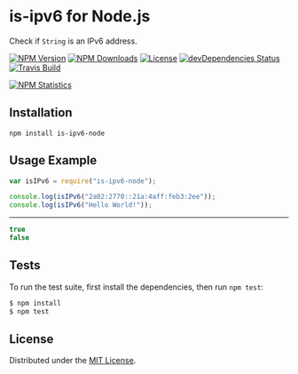 # is-ipv6 for Node.js

Check if `String` is an IPv6 address.

[![NPM Version][npm-image]][npm-url]
[![NPM Downloads][downloads-image]][downloads-url]
[![License][license]][license-url]
[![devDependencies Status][devDependencies-status]][devDependencies-url]
[![Travis Build][travis-image]][travis-url]

[![NPM Statistics][npm-statistics-image]][npm-url]

## Installation

`npm install is-ipv6-node`

## Usage Example

```javascript
var isIPv6 = require("is-ipv6-node");

console.log(isIPv6("2a02:2770::21a:4aff:feb3:2ee"));
console.log(isIPv6("Hello World!"));
```

***

```javascript
true
false
```

## Tests

To run the test suite, first install the dependencies, then run `npm test`:

```bash
$ npm install
$ npm test
```

## License

Distributed under the [MIT License](LICENSE).

[npm-image]: https://img.shields.io/npm/v/is-ipv6-node.svg
[npm-url]: https://npmjs.org/package/is-ipv6-node
[downloads-image]: https://img.shields.io/npm/dm/is-ipv6-node.svg
[downloads-url]: https://npmjs.org/package/is-ipv6-node
[license]: https://img.shields.io/npm/l/is-ipv6-node.svg
[license-url]: https://github.com/AnatoliyGatt/is-ipv6-node/blob/master/LICENSE
[devDependencies-status]: https://david-dm.org/AnatoliyGatt/is-ipv6-node/dev-status.svg
[devDependencies-url]: https://david-dm.org/AnatoliyGatt/is-ipv6-node#info=devDependencies
[travis-image]: https://img.shields.io/travis/AnatoliyGatt/is-ipv6-node/master.svg
[travis-url]: https://travis-ci.org/AnatoliyGatt/is-ipv6-node
[npm-statistics-image]: https://nodei.co/npm/is-ipv6-node.png?downloads=true&downloadRank=true&stars=true